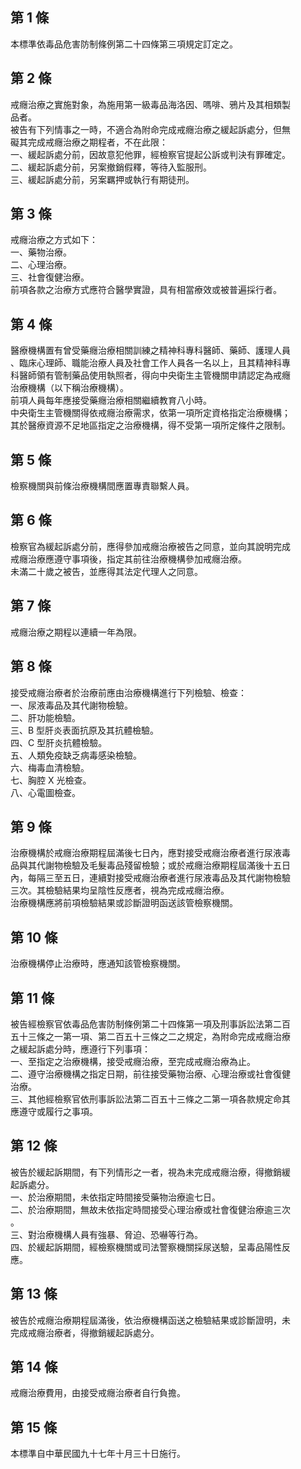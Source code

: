 第 1 條
-------
本標準依毒品危害防制條例第二十四條第三項規定訂定之。

第 2 條
-------
戒癮治療之實施對象，為施用第一級毒品海洛因、嗎啡、鴉片及其相類製  
品者。  
被告有下列情事之一時，不適合為附命完成戒癮治療之緩起訴處分，但無  
礙其完成戒癮治療之期程者，不在此限：  
一、緩起訴處分前，因故意犯他罪，經檢察官提起公訴或判決有罪確定。  
二、緩起訴處分前，另案撤銷假釋，等待入監服刑。  
三、緩起訴處分前，另案羈押或執行有期徒刑。

第 3 條
-------
戒癮治療之方式如下：  
一、藥物治療。  
二、心理治療。  
三、社會復健治療。  
前項各款之治療方式應符合醫學實證，具有相當療效或被普遍採行者。

第 4 條
-------
醫療機構置有曾受藥癮治療相關訓練之精神科專科醫師、藥師、護理人員  
、臨床心理師、職能治療人員及社會工作人員各一名以上，且其精神科專  
科醫師領有管制藥品使用執照者，得向中央衛生主管機關申請認定為戒癮  
治療機構（以下稱治療機構）。  
前項人員每年應接受藥癮治療相關繼續教育八小時。  
中央衛生主管機關得依戒癮治療需求，依第一項所定資格指定治療機構；  
其於醫療資源不足地區指定之治療機構，得不受第一項所定條件之限制。

第 5 條
-------
檢察機關與前條治療機構間應置專責聯繫人員。

第 6 條
-------
檢察官為緩起訴處分前，應得參加戒癮治療被告之同意，並向其說明完成  
戒癮治療應遵守事項後，指定其前往治療機構參加戒癮治療。  
未滿二十歲之被告，並應得其法定代理人之同意。

第 7 條
-------
戒癮治療之期程以連續一年為限。

第 8 條
-------
接受戒癮治療者於治療前應由治療機構進行下列檢驗、檢查：  
一、尿液毒品及其代謝物檢驗。  
二、肝功能檢驗。  
三、B 型肝炎表面抗原及其抗體檢驗。  
四、C 型肝炎抗體檢驗。  
五、人類免疫缺乏病毒感染檢驗。  
六、梅毒血清檢驗。  
七、胸腔 X  光檢查。  
八、心電圖檢查。

第 9 條
-------
治療機構於戒癮治療期程屆滿後七日內，應對接受戒癮治療者進行尿液毒  
品與其代謝物檢驗及毛髮毒品殘留檢驗；或於戒癮治療期程屆滿後十五日  
內，每隔三至五日，連續對接受戒癮治療者進行尿液毒品及其代謝物檢驗  
三次。其檢驗結果均呈陰性反應者，視為完成戒癮治療。  
治療機構應將前項檢驗結果或診斷證明函送該管檢察機關。

第 10 條
--------
治療機構停止治療時，應通知該管檢察機關。

第 11 條
--------
被告經檢察官依毒品危害防制條例第二十四條第一項及刑事訴訟法第二百  
五十三條之一第一項、第二百五十三條之二之規定，為附命完成戒癮治療  
之緩起訴處分時，應遵行下列事項：  
一、至指定之治療機構，接受戒癮治療，至完成戒癮治療為止。  
二、遵守治療機構之指定日期，前往接受藥物治療、心理治療或社會復健  
    治療。  
三、其他經檢察官依刑事訴訟法第二百五十三條之二第一項各款規定命其  
    應遵守或履行之事項。

第 12 條
--------
被告於緩起訴期間，有下列情形之一者，視為未完成戒癮治療，得撤銷緩  
起訴處分。  
一、於治療期間，未依指定時間接受藥物治療逾七日。  
二、於治療期間，無故未依指定時間接受心理治療或社會復健治療逾三次  
    。  
三、對治療機構人員有強暴、脅迫、恐嚇等行為。  
四、於緩起訴期間，經檢察機關或司法警察機關採尿送驗，呈毒品陽性反  
    應。

第 13 條
--------
被告於戒癮治療期程屆滿後，依治療機構函送之檢驗結果或診斷證明，未  
完成戒癮治療者，得撤銷緩起訴處分。

第 14 條
--------
戒癮治療費用，由接受戒癮治療者自行負擔。

第 15 條
--------
本標準自中華民國九十七年十月三十日施行。

